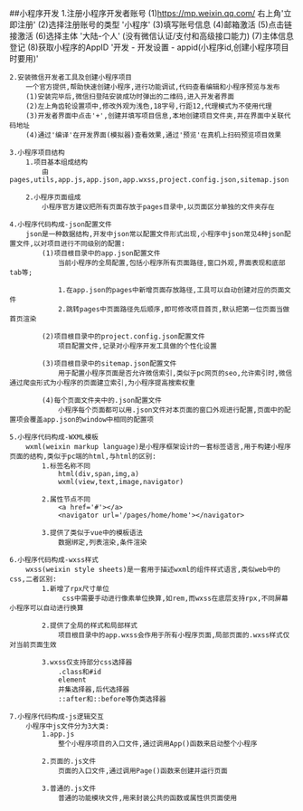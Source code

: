 ##小程序开发
    1.注册小程序开发者账号
        (1)https://mp.weixin.qq.com/ 右上角'立即注册'
        (2)选择注册账号的类型 '小程序'
        (3)填写账号信息
        (4)邮箱激活
        (5)点击链接激活
        (6)选择主体  '大陆-个人'  (没有微信认证/支付和高级接口能力)
        (7)主体信息登记
        (8)获取小程序的AppID    '开发 - 开发设置 - appid(小程序id,创建小程序项目时要用)'

    2.安装微信开发者工具及创建小程序项目
        一个官方提供,帮助快速创建小程序,进行功能调试,代码查看编辑和小程序预览与发布
        (1)安装完毕后,微信扫登陆安装成功时弹出的二维码,进入开发者界面
        (2)左上角齿轮设置项中,修改外观为浅色,18字号,行距12,代理模式为不使用代理
        (3)开发者界面中点击'+',创建并填写项目信息,本地创建项目文件夹,并在界面中关联代码地址
        (4)通过'编译'在开发界面(模拟器)查看效果,通过'预览'在真机上扫码预览项目效果

    3.小程序项目结构
        1.项目基本组成结构
            由pages,utils,app.js,app.json,app.wxss,project.config.json,sitemap.json
        
        2.小程序页面组成
            小程序官方建议把所有页面存放于pages目录中,以页面区分单独的文件夹存在

    4.小程序代码构成-json配置文件
        json是一种数据结构,开发中json常以配置文件形式出现,小程序中json常见4种json配置文件,以对项目进行不同级别的配置:
            (1)项目根目录中的app.json配置文件
                当前小程序的全局配置,包括小程序所有页面路径,窗口外观,界面表现和底部tab等;

                1.在app.json的pages中新增页面存放路径,工具可以自动创建对应的页面文件
                2.跳转pages中页面路径先后顺序,即可修改项目首页,默认把第一位页面当做首页渲染

            (2)项目根目录中的project.config.json配置文件
                项目配置文件,记录对小程序开发工具做的个性化设置

            (3)项目根目录中的sitemap.json配置文件
                用于配置小程序页面是否允许微信索引,类似于pc网页的seo,允许索引时,微信通过爬虫形式为小程序的页面建立索引,为小程序提高搜索权重

            (4)每个页面文件夹中的.json配置文件
                小程序每个页面都可以用.json文件对本页面的窗口外观进行配置,页面中的配置项会覆盖app.json的window中相同的配置项

    5.小程序代码构成-WXML模板
        wxml(weixin markup language)是小程序框架设计的一套标签语言,用于构建小程序页面的结构,类似于pc端的html,与html的区别:
            1.标签名称不同
                html(div,span,img,a)
                wxml(view,text,image,navigator)

            2.属性节点不同
                <a href='#'></a>
                <navigator url='/pages/home/home'></navigator>

            3.提供了类似于vue中的模板语法
                数据绑定,列表渲染,条件渲染

    6.小程序代码构成-wxss样式
        wxss(weixin style sheets)是一套用于描述wxml的组件样式语言,类似web中的css,二者区别:
            1.新增了rpx尺寸单位
                 css中需要手动进行像素单位换算,如rem,而wxss在底层支持rpx,不同屏幕小程序可以自动进行换算

            2.提供了全局的样式和局部样式
                项目根目录中的app.wxss会作用于所有小程序页面,局部页面的.wxss样式仅对当前页面生效

            3.wxss仅支持部分css选择器
                .class和#id
                element
                并集选择器,后代选择器
                ::after和::before等伪类选择器

    7.小程序代码构成-js逻辑交互
        小程序中js文件分为3大类:
            1.app.js
                整个小程序项目的入口文件,通过调用App()函数来启动整个小程序

            2.页面的.js文件
                页面的入口文件,通过调用Page()函数来创建并运行页面

            3.普通的.js文件
                普通的功能模块文件,用来封装公共的函数或属性供页面使用























































